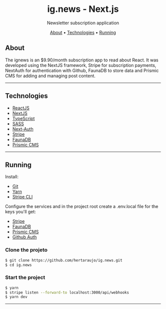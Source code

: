 <h1 align="center">
    ig.news - Next.js
</h1>
<p align="center">Newsletter subscription application</p>

<p align="center">
 <a href="#About">About</a> •
 <a href="#technologies">Technologies</a> •
 <a href="#running">Running</a>
</p>

## About

The ignews is an $9.90/month subscription app to read about React. It was developed using the NextJS framework, Stripe for subscription payments, NextAuth for authentication with Github, FaunaDB to store data and Prismic CMS for adding and managing post content.

---

## Technologies

- [ReactJS](https://reactjs.org/)
- [NextJS](https://nextjs.org/)
- [TypeScript](https://www.typescriptlang.org/)
- [SASS](https://sass-lang.com/)
- [Next-Auth](https://next-auth.js.org/)
- [Stripe](https://stripe.com/)
- [FaunaDB](https://fauna.com/)
- [Prismic CMS](https://prismic.io/)

---

## Running

Install:

- [Git](https://git-scm.com/)
- [Yarn](https://classic.yarnpkg.com)
- [Stripe CLI](https://stripe.com/docs/stripe-cli)

Configure the services and in the project root create a .env.local file for the keys you'll get:

- [Stripe](https://stripe.com/)
- [FaunaDB](https://fauna.com/)
- [Prismic CMS](https://prismic.io/)
- [Github Auth](https://github.com/settings/developers)

### **Clone the projeto**

```zsh
$ git clone https://github.com/hertaraujo/ig.news.git
$ cd ig.news
```

### **Start the project**

```zsh
$ yarn
$ stripe listen --forward-to localhost:3000/api/webhooks 
$ yarn dev
```

---
